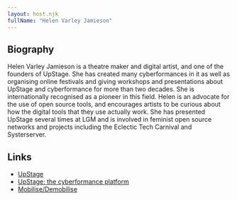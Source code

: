 ```yaml
---
layout: host.njk
fullName: "Helen Varley Jamieson"
---
```


## Biography

Helen Varley Jamieson is a theatre maker and digital artist, and one of the founders of UpStage. She has
created many cyberformances in it as well as organising online festivals and giving workshops and
presentations about UpStage and cyberformance for more than two decades. She is internationally
recognised as a pioneer in this field. Helen is an advocate for the use of open source tools, and encourages
artists to be curious about how the digital tools that they use actually work. She has presented UpStage
several times at LGM and is involved in feminist open source networks and projects including the Eclectic
Tech Carnival and Systerserver.

## Links

* [UpStage](https://upstage.org.nz/)
* [UpStage: the cyberformance platform](https://upstage.live/)
* [Mobilise/Demobilise](https://mobilise-demobilise.eu/)
